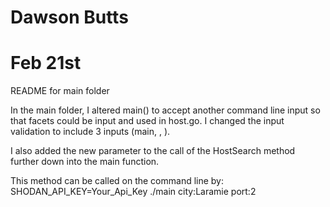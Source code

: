 # Dawson Butts
# Feb 21st 

README for main folder

In the main folder, I altered main() to accept another command line input
so that facets could be input and used in host.go. I changed the input 
validation to include 3 inputs (main, <query>, <facets>). 

I also added the new parameter to the call of the HostSearch method 
further down into the main function. 

This method can be called on the command line by: 
SHODAN_API_KEY=Your_Api_Key ./main city:Laramie port:2